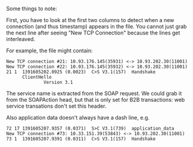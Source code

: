 Some things to note:

First, you have to look at the first two columns to detect when a new
connection (and thus timestamp) appears in the file. You cannot just
grab the next line after seeing "New TCP Connection" because the lines
get interleaved.

For example, the file might contain:

    New TCP connection #21: 10.93.176.145(35931) <-> 10.93.202.30(11001)
    New TCP connection #22: 10.93.176.145(35932) <-> 10.93.202.30(11001)
    21 1  1391605202.0925 (0.0023)  C>S V3.1(157)  Handshake
          ClientHello
                  Version 3.1 

The service name is extracted from the SOAP request. We could grab it from the SOAPAction head, but that is only set for B2B transactions: web service transations don't set this header.

Also application data doesn't always have a dash line, e.g.

    72 17 1391605207.9357 (0.0371)  S>C V3.1(739)  application_data
    New TCP connection #73: 10.33.151.39(53843) <-> 10.93.202.30(11001)
    73 1  1391605207.9391 (0.0311)  C>S V3.1(157)  Handshake


